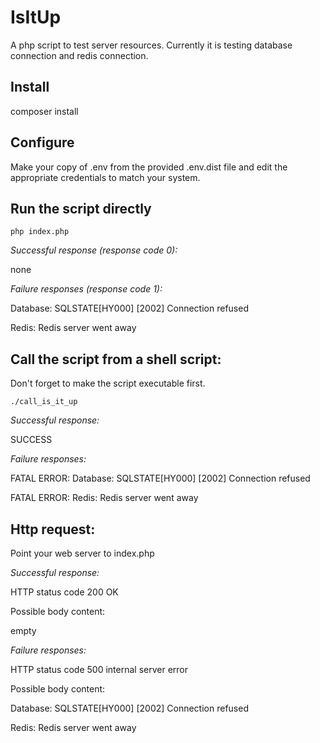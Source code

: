 # IsItUp
A php script to test server resources. Currently it is testing database connection and redis connection.

## Install
composer install

## Configure
Make your copy of .env from the provided .env.dist file and edit the appropriate credentials to match your system.

## Run the script directly
```shell
php index.php
```
*Successful response (response code 0):*

none


*Failure responses (response code 1):*

Database: SQLSTATE[HY000] [2002] Connection refused

Redis: Redis server went away


## Call the script from a shell script:
Don't forget to make the script executable first.

```shell
./call_is_it_up
```

*Successful response:*

SUCCESS


*Failure responses:*

FATAL ERROR:  Database: SQLSTATE[HY000] [2002] Connection refused

FATAL ERROR:  Redis: Redis server went away

## Http request:
Point your web server to index.php

*Successful response:*

HTTP status code 200 OK

Possible body content:

empty


*Failure responses:*

HTTP status code 500 internal server error

Possible body content:

Database: SQLSTATE[HY000] [2002] Connection refused

Redis: Redis server went away
